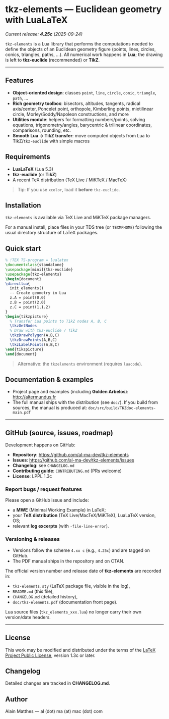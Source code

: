 # tkz-elements — Euclidean geometry with LuaLaTeX

_Current release: **4.25c** (2025-09-24)_

`tkz-elements` is a Lua library that performs the computations needed to define the objects of an Euclidean geometry figure (points, lines, circles, conics, triangles, paths, …). All numerical work happens in **Lua**; the drawing is left to **tkz‑euclide** (recommended) or **TikZ**.

---

## Features
- **Object-oriented design**: classes `point`, `line`, `circle`, `conic`, `triangle`, `path`, …
- **Rich geometry toolbox**: bisectors, altitudes, tangents, radical axis/center, Poncelet point, orthopole, Kimberling points, mixtilinear circle, Morley/Soddy/Napoleon constructions, and more
- **Utilities module**: helpers for formatting numbers/points, solving equations, trigonometry/angles, barycentric & trilinear coordinates, comparisons, rounding, etc.
- **Smooth Lua → TikZ transfer**: move computed objects from Lua to TikZ/`tkz-euclide` with simple macros

## Requirements
- **LuaLaTeX** (Lua 5.3)
- **tkz‑euclide** (or **TikZ**)
- A recent TeX distribution (TeX Live / MiKTeX / MacTeX)

> Tip: If you use `xcolor`, load it **before** `tkz-euclide`.

## Installation
`tkz-elements` is available via TeX Live and MiKTeX package managers.

For a manual install, place files in your TDS tree (or `TEXMFHOME`) following the usual directory structure of LaTeX packages.

## Quick start
```tex
% !TEX TS-program = lualatex
\documentclass{standalone}
\usepackage[mini]{tkz-euclide}
\usepackage{tkz-elements}
\begin{document}
\directlua{
  init_elements()
  -- Create geometry in Lua
  z.A = point(0,0)
  z.B = point(2,0)
  z.C = point(1,1.2)
}
\begin{tikzpicture}
  % Transfer Lua points to TikZ nodes A, B, C
  \tkzGetNodes
  % Draw with tkz-euclide / TikZ
  \tkzDrawPolygon(A,B,C)
  \tkzDrawPoints(A,B,C)
  \tkzLabelPoints(A,B,C)
\end{tikzpicture}
\end{document}
```
> Alternative: the `tkzelements` environment (requires `luacode`).

## Documentation & examples
- Project page and examples (including **Golden Arbelos**): <http://altermundus.fr>
- The full manual ships with the distribution (see `doc/`).
  If you build from sources, the manual is produced at:
  `doc/src/build/TKZdoc-elements-main.pdf`

---

## GitHub (source, issues, roadmap)
Development happens on GitHub:
- **Repository**: <https://github.com/al-ma-dev/tkz-elements>
- **Issues**: <https://github.com/al-ma-dev/tkz-elements/issues>
- **Changelog**: see `CHANGELOG.md`
- **Contributing guide**: `CONTRIBUTING.md` (PRs welcome)
- **License**: LPPL 1.3c

### Report bugs / request features
Please open a GitHub issue and include:
- a **MWE** (Minimal Working Example) in LaTeX;
- your **TeX distribution** (TeX Live/MacTeX/MiKTeX), LuaLaTeX version, OS;
- relevant **log excerpts** (with `-file-line-error`).

### Versioning & releases
- Versions follow the scheme `4.xx c` (e.g., `4.25c`) and are tagged on GitHub.
- The PDF manual ships in the repository and on CTAN.

The official version number and release date of **tkz-elements** are recorded in:

- `tkz-elements.sty` (LaTeX package file, visible in the log),
- `README.md` (this file),
- `CHANGELOG.md` (detailed history),
- `doc/tkz-elements.pdf` (documentation front page).

Lua source files (`tkz_elements_xxx.lua`) no longer carry their own version/date headers.

---

## License
This work may be modified and distributed under the terms of the
[LaTeX Project Public License](https://www.latex-project.org/lppl/), version 1.3c or later.

## Changelog
Detailed changes are tracked in **CHANGELOG.md**.

## Author
Alain Matthes — al (dot) ma (at) mac (dot) com
